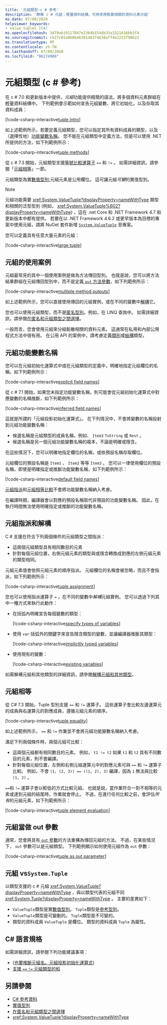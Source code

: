 ```yaml
---
title: '元組類型-c # 參考'
description: '瞭解 c # 元組：輕量資料結構，可用來將鬆散相關的資料元素分組'
ms.date: 07/09/2020
helpviewer_keywords:
- value tuples [C#]
ms.openlocfilehash: 3d79ab19117847e2364b154db33a1521416bb3f4
ms.sourcegitcommit: cb27c01a8b0b4630148374638aff4e2221f90b22
ms.translationtype: MT
ms.contentlocale: zh-TW
ms.lasthandoff: 07/09/2020
ms.locfileid: "86174986"
---
```

# <a name="tuple-types-c-reference"></a>元組類型 (c # 參考) 

在 c # 7.0 和更新版本中提供，*元組*功能提供精簡的語法，將多個資料元素群組在輕量資料結構中。 下列範例會示範如何宣告元組變數、將它初始化，以及存取其資料成員：

[!code-csharp-interactive[tuple intro](snippets/ValueTuples.cs#Introduction)]

如上述範例所示，若要定義元組類型，您可以指定其所有資料成員的類型，以及（選擇性地）[功能變數名稱](#tuple-field-names)。 您不能在元組類型中定義方法，但是可以使用 .NET 所提供的方法，如下列範例所示：

[!code-csharp-interactive[tuple methods](snippets/ValueTuples.cs#MethodOnTuples)]

從 c # 7.3 開始，元組類型支援[等號比較運算子](../operators/equality-operators.md) `==` 和 `!=` 。 如需詳細資訊，請參閱「[元組相等](#tuple-equality)」一節。

元組類型為實[數值型別](value-types.md);元組元素是公用欄位。 這可讓元組*可變*的實值型別。

> [!NOTE]
> 元組功能需要 <xref:System.ValueTuple?displayProperty=nameWithType> 類型和相關的泛型型別 (例如， <xref:System.ValueTuple%602?displayProperty=nameWithType>) ，這在 .net Core 和 .NET Framework 4.7 和更新版本中都有提供。 若要在以 .NET Framework 4.6.2 或更早版本為目標的專案中使用元組，請將 NuGet 套件新增 [`System.ValueTuple`](https://www.nuget.org/packages/System.ValueTuple/) 至專案。

您可以定義具有任意大量元素的元組：

[!code-csharp-interactive[large tuple](snippets/ValueTuples.cs#LargeTuple)]

## <a name="use-cases-of-tuples"></a>元組的使用案例

元組最常見的其中一個使用案例是做為方法傳回型別。 也就是說，您可以將方法結果群組在元組傳回型別中，而不是定義[ `out` 方法參數](../keywords/out-parameter-modifier.md)，如下列範例所示：

[!code-csharp-interactive[multiple method outputs](snippets/ValueTuples.cs#MultipleReturns)]

如上述範例所示，您可以直接使用傳回的元組實例，或在不同的變數中[解構](#tuple-assignment-and-deconstruction)它。

您也可以使用元組類型，而不是[匿名型別](../../programming-guide/classes-and-structs/anonymous-types.md)。例如，在 LINQ 查詢中。 如需詳細資訊，請參閱[在匿名和元組類型之間選擇](../../../standard/base-types/choosing-between-anonymous-and-tuple.md)。

一般而言，您會使用元組來分組鬆散相關的資料元素。 這通常在私用和內部公用程式方法中很有用。 在公用 API 的案例中，請考慮定義[類別](../keywords/class.md)或[結構](struct.md)類型。

## <a name="tuple-field-names"></a>元組功能變數名稱

您可以在元組初始化運算式中或在元組類型的定義中，明確地指定元組欄位的名稱，如下列範例所示：

[!code-csharp-interactive[explicit field names](snippets/ValueTuples.cs#ExplicitFieldNames)]

從 c # 7.1 開始，如果您未指定功能變數名稱，則可能會從元組初始化運算式中對應變數的名稱推斷，如下列範例所示：

[!code-csharp-interactive[inferred field names](snippets/ValueTuples.cs#InferFieldNames)]

這就是所謂的「元組投影初始化運算式」。 在下列情況中，不會將變數的名稱投射到元組功能變數名稱：

- 候選名稱是元組類型的成員名稱，例如、 `Item3` `ToString` 或 `Rest` 。
- 候選名稱是另一個元組功能變數名稱的複本，不論是明確或隱含。

在這些情況下，您可以明確地指定欄位的名稱，或依預設名稱存取欄位。

元組欄位的預設名稱是 `Item1` 、 `Item2` 等等 `Item3` 。 您可以一律使用欄位的預設名稱，即使是明確指定或推斷功能變數名稱，如下列範例所示：

[!code-csharp-interactive[default field names](snippets/ValueTuples.cs#DefaultFieldNames)]

[元組指派](#tuple-assignment-and-deconstruction)和[元組相等比較](#tuple-equality)不會將功能變數名稱納入考慮。

在編譯時期，編譯器會以對應的預設名稱取代非預設的功能變數名稱。 因此，在執行時間無法使用明確指定或推斷的功能變數名稱。

## <a name="tuple-assignment-and-deconstruction"></a>元組指派和解構

C # 支援在符合下列兩個條件的元組類型之間指派：

- 這兩個元組類型具有相同數目的元素
- 針對每個元組位置，右側元組元素的類型與或隱含轉換成對應的左側元組元素的類型相同。

元組元素值會依照元組元素的順序指派。 元組欄位的名稱會被忽略，而且不會指派，如下列範例所示：

[!code-csharp-interactive[tuple assignment](snippets/ValueTuples.cs#Assignment)]

您也可以使用指派運算子 `=` ，在不同的變數中*解構*元組實例。 您可以透過下列其中一種方式來執行此動作：

- 在括弧內明確宣告每個變數的類型：

  [!code-csharp-interactive[specify types of variables](snippets/ValueTuples.cs#DeconstructExplicit)]

- 使用 `var` 括弧外的關鍵字來宣告隱含類型的變數，並讓編譯器推斷其類型：

  [!code-csharp-interactive[implicitly typed variables](snippets/ValueTuples.cs#DeconstructVar)]

- 使用現有的變數：

  [!code-csharp-interactive[existing variables](snippets/ValueTuples.cs#DeconstructExisting)]

如需解構元組和其他類型的詳細資訊，請參閱[解構元組和其他類型](../../deconstruct.md)。

## <a name="tuple-equality"></a>元組相等

從 C# 7.3 開始，Tuple 型別支援 `==` 和 `!=` 運算子。 這些運算子會比較左邊運算元的成員與右運算元的對應成員，遵循元組元素的順序。

[!code-csharp-interactive[tuple equality](snippets/ValueTuples.cs#TupleEquality)]

如上述範例所示， `==` 和 `!=` 作業並不會將元組功能變數名稱納入考慮。

滿足下列兩個條件時，兩個元組可比較：

- 這兩個元組都有相同數目的元素。 例如， `t1 != t2` 如果 `t1` 和 `t2` 具有不同數目的元素，則不會編譯。
- 針對每個元組位置，左側和右側元組運算元中的對應元素可與 `==` 和 `!=` 運算子比較。 例如，不會 `(1, (2, 3)) == ((1, 2), 3)` 編譯，因為 `1` 無法與比較 `(1, 2)` 。

`==`和 `!=` 運算子會以較低的方式比較元組。 也就是說，當作業符合一對不相等的元素或達到元組的結尾時，作業就會停止。 不過，在進行任何比較之前，會評估*所有*的元組元素，如下列範例所示：

[!code-csharp-interactive[tuple element evaluation](snippets/ValueTuples.cs#TupleEvaluationForEquality)]

## <a name="tuples-as-out-parameters"></a>元組當做 out 參數

通常，您會將具有[ `out` 參數](../keywords/out-parameter-modifier.md)的方法重構為傳回元組的方法。 不過，在某些情況下， `out` 參數可以是元組類型。 下列範例顯示如何使用元組作為 `out` 參數：

[!code-csharp-interactive[tuple as out parameter](snippets/ValueTuples.cs#TupleAsOutParameter)]

## <a name="tuples-vs-systemtuple"></a>元組 vs`System.Tuple`

以類型支援的 c # 元組 <xref:System.ValueTuple?displayProperty=nameWithType> ，與以類型代表的元組不同 <xref:System.Tuple?displayProperty=nameWithType> 。 主要的差異如下：

- `ValueTuple`類型是實[數值型別](value-types.md)。 `Tuple`類型是[參考型別](../keywords/reference-types.md)。
- `ValueTuple`類型是可變動的。 `Tuple`類型是不可變的。
- 類型的資料成員 `ValueTuple` 是欄位。 類型的資料成員 `Tuple` 為屬性。

## <a name="c-language-specification"></a>C# 語言規格

如需詳細資訊，請參閱下列功能建議事項：

- [ (也要推斷元組名。元組投影初始化運算式) ](~/_csharplang/proposals/csharp-7.1/infer-tuple-names.md)
- [支援 `==` `!=` 元組類型的和](~/_csharplang/proposals/csharp-7.3/tuple-equality.md)

## <a name="see-also"></a>另請參閱

- [C# 參考資料](../index.md)
- [實值型別](value-types.md)
- [在匿名和元組類型之間選擇](../../../standard/base-types/choosing-between-anonymous-and-tuple.md)
- <xref:System.ValueTuple?displayProperty=nameWithType>
